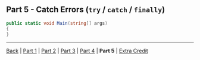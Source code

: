 Part 5 - Catch Errors (`try` / `catch` / `finally`)
---

```cs
public static void Main(string[] args)
{
}
```

---

[Back](ReadMe.md)
| [Part 1](Part%201.md)
| [Part 2](Part%202.md)
| [Part 3](Part%203.md)
| [Part 4](Part%204.md)
| **Part 5**
| [Extra Credit](Extra%20Credit.md)
